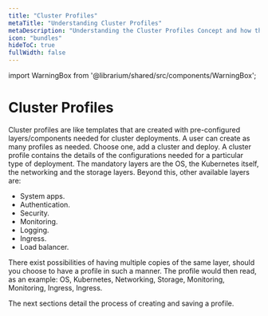 ```yaml
---
title: "Cluster Profiles"
metaTitle: "Understanding Cluster Profiles"
metaDescription: "Understanding the Cluster Profiles Concept and how they make Spectro Cloud powerful"
icon: "bundles"
hideToC: true
fullWidth: false
---
```


import WarningBox from '@librarium/shared/src/components/WarningBox';

# Cluster Profiles

Cluster profiles are like templates that are created with pre-configured layers/components needed for cluster deployments. A user can create as many profiles as needed. Choose one, add a cluster and deploy. A cluster profile contains the details of the configurations needed for a particular type of deployment. The mandatory layers are the OS, the Kubernetes itself, the networking and the storage layers. Beyond this, other available layers are:

- System apps.
- Authentication.
- Security.
- Monitoring.
- Logging.
- Ingress.
- Load balancer.

There exist possibilities of having multiple copies of the same layer, should you choose to have a profile in such a manner. The profile would then read, as an example: OS, Kubernetes, Networking, Storage, Monitoring, Monitoring, Ingress, Ingress.

The next sections detail the process of creating and saving a profile.
